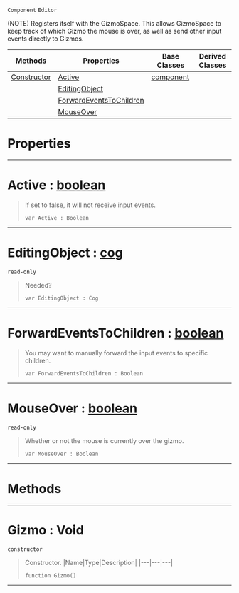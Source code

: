 `Component` `Editor`



(NOTE) Registers itself with the GizmoSpace. This allows GizmoSpace to keep track of which Gizmo the mouse is over, as well as send other input events directly to Gizmos.

|Methods|Properties|Base Classes|Derived Classes|
|---|---|---|---|
|[ Constructor](https://plasmaengine.github.io/PlasmaDocs/Plasma1/C++/code_reference/class_reference/gizmo.markdown#gizmo-void)|[ Active](https://plasmaengine.github.io/PlasmaDocs/Plasma1/C++/code_reference/class_reference/gizmo.markdown#active-plasma-engine-docum)|[component](https://plasmaengine.github.io/PlasmaDocs/Plasma1/C++/code_reference/class_reference/component.markdown)| |
| |[ EditingObject](https://plasmaengine.github.io/PlasmaDocs/Plasma1/C++/code_reference/class_reference/gizmo.markdown#editingobject-plasma-engin)| | |
| |[ ForwardEventsToChildren](https://plasmaengine.github.io/PlasmaDocs/Plasma1/C++/code_reference/class_reference/gizmo.markdown#forwardeventstochildren)| | |
| |[ MouseOver](https://plasmaengine.github.io/PlasmaDocs/Plasma1/C++/code_reference/class_reference/gizmo.markdown#mouseover-plasma-engine-do)| | |


 #  Properties


---  
 #  Active : [boolean](https://plasmaengine.github.io/PlasmaDocs/Plasma1/C++/code_reference/lightning_base_types/boolean.markdown)

> If set to false, it will not receive input events.
> ``` lang=cpp, name=Lightning
> var Active : Boolean


---  
 #  EditingObject : [cog](https://plasmaengine.github.io/PlasmaDocs/Plasma1/C++/code_reference/class_reference/cog.markdown)

 `read-only`

> Needed?
> ``` lang=cpp, name=Lightning
> var EditingObject : Cog


---  
 #  ForwardEventsToChildren : [boolean](https://plasmaengine.github.io/PlasmaDocs/Plasma1/C++/code_reference/lightning_base_types/boolean.markdown)

> You may want to manually forward the input events to specific children.
> ``` lang=cpp, name=Lightning
> var ForwardEventsToChildren : Boolean


---  
 #  MouseOver : [boolean](https://plasmaengine.github.io/PlasmaDocs/Plasma1/C++/code_reference/lightning_base_types/boolean.markdown)

 `read-only`

> Whether or not the mouse is currently over the gizmo.
> ``` lang=cpp, name=Lightning
> var MouseOver : Boolean


---  
 #  Methods


---  
 #  Gizmo : Void

 `constructor`

> Constructor.
> |Name|Type|Description|
> |---|---|---|
> ``` lang=cpp, name=Lightning
> function Gizmo()
> ``` 


---  
 

 
